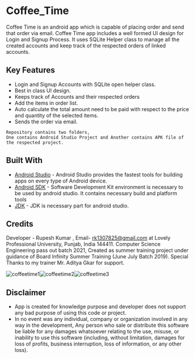 # Coffee_Time
Coffee Time is an android app which is capable of placing order and send that order via email. Coffee Time app includes a well formed UI design for Login and Signup Process. It uses SQLite Helper class to manage all the created accounts and keep track of the respected orders of linked accounts. 

## Key Features 

* Login and Signup Accounts with SQLite open helper class.
* Best in class UI design.
* Keeps track of Accounts and their respected orders
* Add the items in order list.
* Auto calculate the total amount need to be paid with respect to the price and quantity of the selected items.
* Sends the order via email. 
```
Repository contains two folders, 
One contains Android Studio Project and Another contains APK file of the respected project.
```
## Built With

* [Android Studio](https://developer.android.com/studio) - Android Studio provides the fastest tools for building apps on every type of Android device. 
* [Android SDK](https://developer.android.com/studio/intro/update) - Software Development Kit environment is necessary to be used by android studio. It contains necessary build and platform tools
* [JDK](https://www.java.com/en/download/) - JDK is necessary part for android studio.

## Credits

Developer - Rupesh Kumar ,
Email- rk1307825@gmail.com 
at Lovely Professional University, Punjab, India 144411. 
Computer Science Engineering pass out batch 2021,
Created as summer training project under guidance of Board Infinity Summer Training (June July Batch 2019).
Special Thanks to my trainer Mr. Aditya Gkar for support.

![coffeetime1](https://user-images.githubusercontent.com/46577873/101269567-1a40ab80-3796-11eb-950b-39d836a69900.jpg)![coffeetime2](https://user-images.githubusercontent.com/46577873/101269584-5b38c000-3796-11eb-96e9-2a28e0814e96.jpg)![coffeetime3](https://user-images.githubusercontent.com/46577873/101269586-612ea100-3796-11eb-878b-36a4e25de706.jpg)

## Disclaimer

* App is created for knowledge purpose and developer does not support any bad purpose of using this code or project.
* In no event was any individual, company or organization involved in any way in the development, Any person who sale or distribute this software be liable for any damages whatsoever relating to the use, misuse, or inability to use this software (including, without limitation, damages for loss of profits, business interruption, loss of information, or any other loss).
